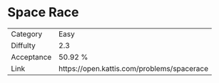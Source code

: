 # Space Race

<table>
    <tr>
        <td>Category</td>
        <td>Easy</td>
    </tr>
    <tr>
        <td>Diffulty</td>
        <td>2.3</td>
    </tr>
    <tr>
        <td>Acceptance</td>
        <td>50.92 %</td>
    </tr>
    <tr>
        <td>Link</td>
        <td>https://open.kattis.com/problems/spacerace</td>
    </tr>
</table>